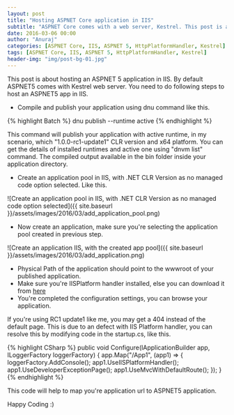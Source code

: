 ```yaml
---
layout: post
title: "Hosting ASPNET Core application in IIS"
subtitle: "ASPNET Core comes with a web server, Kestrel. This post is about hosting the ASPNET Core application in IIS"
date: 2016-03-06 00:00
author: "Anuraj"
categories: [ASPNET Core, IIS, ASPNET 5, HttpPlatformHandler, Kestrel]
tags: [ASPNET Core, IIS, ASPNET 5, HttpPlatformHandler, Kestrel]
header-img: "img/post-bg-01.jpg"
---
```

This post is about hosting an ASPNET 5 application in IIS. By default ASPNET5 comes with Kestrel web server. You need to do following steps to host an ASPNET5 app in IIS.

* Compile and publish your application using dnu command like this.

{% highlight Batch %}
dnu publish --runtime active
{% endhighlight %}

This command will publish your application with active runtime, in my scenario, which "1.0.0-rc1-update1" CLR version and x64 platform. You can get the details of installed runtimes and active one using "dnvm list" command. The compiled output available in the bin folder inside your application directory.

* Create an application pool in IIS, with .NET CLR Version as no managed code option selected. Like this.

![Create an application pool in IIS, with .NET CLR Version as no managed code option selected]({{ site.baseurl }}/assets/images/2016/03/add_application_pool.png)

* Now create an application, make sure you're selecting the application pool created in previous step.

![Create an application IIS, with the created app pool]({{ site.baseurl }}/assets/images/2016/03/add_application.png)

* Physical Path of the application should point to the wwwroot of your published application.
* Make sure you're IISPlatform handler installed, else you can download it from [here](http://www.iis.net/downloads/microsoft/httpplatformhandler)
* You're completed the configuration settings, you can browse your application.

If you're using RC1 update1 like me, you may get a 404 instead of the default page. This is due to an defect with IIS Platform handler, you can resolve this by modifying code in the startup.cs, like this.

{% highlight CSharp %}
public void Configure(IApplicationBuilder app, ILoggerFactory loggerFactory)
{
    app.Map("/App1", (app1) =>
    {
        loggerFactory.AddConsole();
        app1.UseIISPlatformHandler();
        app1.UseDeveloperExceptionPage();
        app1.UseMvcWithDefaultRoute();
    });
}
{% endhighlight %}

This code will help to map you're application url to ASPNET5 application.

Happy Coding :)

